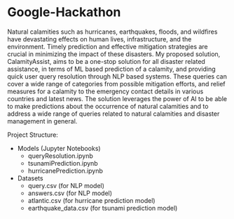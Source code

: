 # Google-Hackathon

Natural calamities such as hurricanes, earthquakes, floods, and wildfires have devastating effects on human lives, infrastructure, and the environment. Timely prediction and effective mitigation strategies are crucial in minimizing the impact of these disasters. My proposed solution, CalamityAssist, aims to be a one-stop solution for all disaster related assistance, in terms of ML based prediction of a calamity, and providing quick user query resolution through NLP based systems. These queries can cover a wide range of categories from possible mitigation efforts, and relief measures for a calamity to the emergency contact details in various countries and latest news. The solution leverages the power of AI to be able to make predictions about the occurrence of natural calamities and to address a wide range of queries related to natural calamities and disaster management in general.

Project Structure:
  - Models
     (Jupyter Notebooks)
      - queryResolution.ipynb
      - tsunamiPrediction.ipynb
      - hurricanePrediction.ipynb
  - Datasets
      - query.csv (for NLP model)
      - answers.csv (for NLP model)
      - atlantic.csv (for hurricane prediction model)
      - earthquake_data.csv (for tsunami prediction model)
